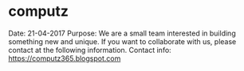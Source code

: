 # computz
Date: 21-04-2017
Purpose: We are a small team interested in building something new and unique. 
If you want to collaborate with us, please contact at the following information.
Contact info: https://computz365.blogspot.com

